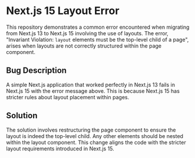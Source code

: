 # Next.js 15 Layout Error

This repository demonstrates a common error encountered when migrating from Next.js 13 to Next.js 15 involving the use of layouts.  The error, "Invariant Violation: `layout` elements must be the top-level child of a page", arises when layouts are not correctly structured within the page component.

## Bug Description

A simple Next.js application that worked perfectly in Next.js 13 fails in Next.js 15 with the error message above. This is because Next.js 15 has stricter rules about layout placement within pages. 

## Solution

The solution involves restructuring the page component to ensure the layout is indeed the top-level child. Any other elements should be nested within the layout component.  This change aligns the code with the stricter layout requirements introduced in Next.js 15.
